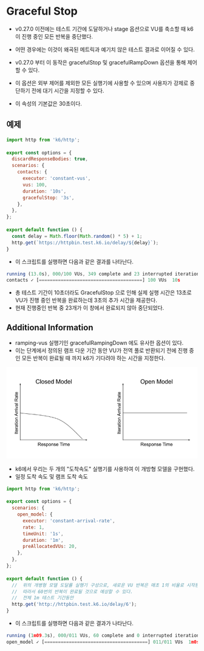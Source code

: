 # Graceful Stop

- v0.27.0 이전에는 테스트 기간에 도달하거나 stage 옵션으로 VU를 축소할 때 k6이 진행 중인 모든 반복을 중단했다. 
- 어떤 경우에는 이것이 왜곡된 메트릭과 예기치 않은 테스트 결과로 이어질 수 있다. 
- v0.27.0 부터 이 동작은 gracefulStop 및 gracefulRampDown 옵션을 통해 제어할 수 있다. 

- 이 옵션은 외부 제어를 제외한 모든 실행기에 사용할 수 있으며 사용자가 강제로 중단하기 전에 대기 시간을 지정할 수 있다. 
- 이 속성의 기본값은 30초이다. 

## 예제

```js
import http from 'k6/http';

export const options = {
  discardResponseBodies: true,
  scenarios: {
    contacts: {
      executor: 'constant-vus',
      vus: 100,
      duration: '10s',
      gracefulStop: '3s',
    },
  },
};

export default function () {
  const delay = Math.floor(Math.random() * 5) + 1;
  http.get(`https://httpbin.test.k6.io/delay/${delay}`);
}

```

- 이 스크립트를 실행하면 다음과 같은 결과를 나타난다. 

```js
running (13.0s), 000/100 VUs, 349 complete and 23 interrupted iterations
contacts ✓ [======================================] 100 VUs  10s
```

- 총 테스트 기간이 10초더라도 GracefulStop 으로 인해 실제 실행 시간은 13초로 VU가 진행 중인 반복을 완료하는데 3초의 추가 시간을 제공한다. 
- 현재 진행중인 반복 중 23개가 이 창에서 완료되지 않아 중단되었다. 

## Additional Information

- ramping-vus 실행기인 gracefulRampingDown 에도 유사한 옵션이 있다. 
- 이는 단계에서 정의된 램프 다운 기간 동안 VU가 전역 풀로 반환되기 전에 진행 중인 모든 반복이 완료될 때 까지 k6가 기다려야 하는 시간을 지정한다. 

![arrival-rate-open-closed-model](imgs/arrival-rate-open-closed-model.webp)

- k6에서 우리는 두 개의 "도착속도" 실행기를 사용하여 이 개방형 모델을 구현했다.
- 일정 도착 속도 및 램프 도착 속도 

```js
import http from 'k6/http';

export const options = {
  scenarios: {
    open_model: {
      executor: 'constant-arrival-rate',
      rate: 1,
      timeUnit: '1s',
      duration: '1m',
      preAllocatedVUs: 20,
    },
  },
};

export default function () {
  //  위의 개병형 모델 도달률 실행기 구성으로, 새로운 VU 반복은 매초 1의 비율로 시작된다. 
  //  따라서 60번의 반복이 완료될 것으로 예상할 수 있다. 
  //  전체 1m 테스트 기간동안 
  http.get('http://httpbin.test.k6.io/delay/6');
}

```

- 이 스크립트를 실행하면 다음과 같은 결과가 나타난다. 

```js
running (1m09.3s), 000/011 VUs, 60 complete and 0 interrupted iterations
open_model ✓ [======================================] 011/011 VUs  1m0s  1 iters/s
```